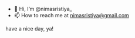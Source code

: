- 👋 Hi, I’m @nimasristiya_
- 📫 How to reach me at nimasristiya@gmail.com

have a nice day, ya!

<!---
nimasristiya/nimasristiya is a ✨ special ✨ repository because its `README.md` (this file) appears on your GitHub profile.
You can click the Preview link to take a look at your changes.
--->
